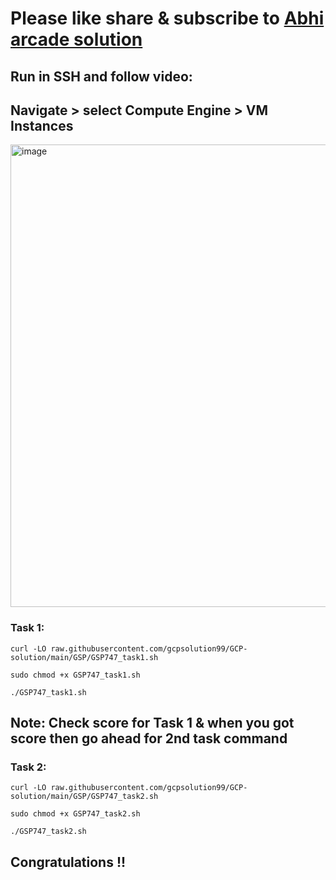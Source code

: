 # Please like share & subscribe to [Abhi arcade solution](http://www.youtube.com/@Abhi_Arcade_Solution)

## Run in SSH and follow video:

## Navigate > select Compute Engine > VM Instances
<img width="740" alt="image" src="https://github.com/user-attachments/assets/723e9005-e999-46ed-9d2d-7796ed800f71">


### Task 1:

```
curl -LO raw.githubusercontent.com/gcpsolution99/GCP-solution/main/GSP/GSP747_task1.sh

sudo chmod +x GSP747_task1.sh

./GSP747_task1.sh
```

## Note: Check score for Task 1 & when you got score then go ahead for 2nd task command

### Task 2:

```
curl -LO raw.githubusercontent.com/gcpsolution99/GCP-solution/main/GSP/GSP747_task2.sh

sudo chmod +x GSP747_task2.sh

./GSP747_task2.sh
```

## Congratulations !!
